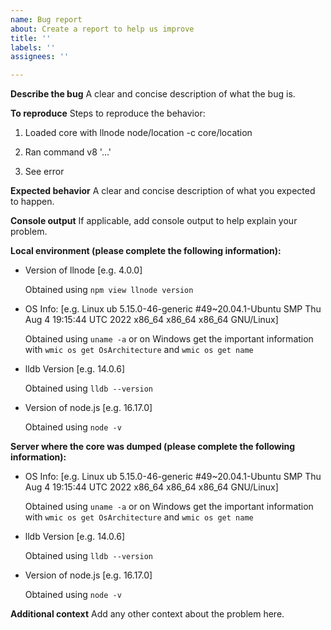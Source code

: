 ```yaml
---
name: Bug report
about: Create a report to help us improve
title: ''
labels: ''
assignees: ''

---
```


**Describe the bug**
A clear and concise description of what the bug is.

**To reproduce**
Steps to reproduce the behavior:

  1. Loaded core with llnode node/location -c core/location
  
  2. Ran command v8 '...'
  
  3. See error

**Expected behavior**
A clear and concise description of what you expected to happen.

**Console output**
If applicable, add console output to help explain your problem.

**Local environment (please complete the following information):**
 - Version of llnode [e.g. 4.0.0]
 
   Obtained using `npm view llnode version`
 - OS Info: [e.g. Linux ub 5.15.0-46-generic #49~20.04.1-Ubuntu SMP Thu Aug 4 19:15:44 UTC 2022 x86_64 x86_64 x86_64 GNU/Linux] 
 
   Obtained using `uname -a` or on Windows get the important information with `wmic os get OsArchitecture` and `wmic os get name`  
 - lldb Version [e.g. 14.0.6] 
   
   Obtained using `lldb --version`
 - Version of node.js [e.g. 16.17.0] 
   
   Obtained using `node -v`

**Server where the core was dumped (please complete the following information):**
 - OS Info: [e.g. Linux ub 5.15.0-46-generic #49~20.04.1-Ubuntu SMP Thu Aug 4 19:15:44 UTC 2022 x86_64 x86_64 x86_64 GNU/Linux] 
 
   Obtained using `uname -a` or on Windows get the important information with `wmic os get OsArchitecture` and `wmic os get name`
 - lldb Version [e.g. 14.0.6] 
 
   Obtained using `lldb --version`
 - Version of node.js [e.g. 16.17.0] 
   
   Obtained using `node -v`

**Additional context**
Add any other context about the problem here.
